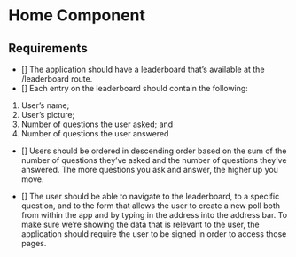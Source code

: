 # Home Component

## Requirements

- [] The application should have a leaderboard that’s available at the /leaderboard route.
- [] Each entry on the leaderboard should contain the following:

1. User’s name;
2. User’s picture;
3. Number of questions the user asked; and
4. Number of questions the user answered

- [] Users should be ordered in descending order based on the sum of the number of questions they’ve asked and the number of questions they’ve answered. The more questions you ask and answer, the higher up you move.

- [] The user should be able to navigate to the leaderboard, to a specific question, and to the form that allows the user to create a new poll both from within the app and by typing in the address into the address bar. To make sure we’re showing the data that is relevant to the user, the application should require the user to be signed in order to access those pages.
